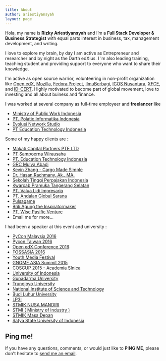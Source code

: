 ```yaml
---
title: About
author: ariestiyansyah
layout: page
---
```


<amp-img width="500" height="500" layout="responsive" src="/images/profile.jpg"></amp-img>

Hola, my name is __Rizky Ariestiyansyah__ and I’m a __Full Stack Developer & Business Strategist__ with equal parts interest in business, tax, management development, and writing.

I love to explore my brain, by day I am active as Entrepreneur and researcher and by night as the Darth edXius. I 'm also leading training, teaching student and providing support to everyone who want to share their knowledge.

I'm active as open source warrior, volunteering in non-profit organization like [Open edX](http://open.edx.org), [Mozilla](https://mozillians.org/en-US/u/ariestiyansyah), [Fedora Project](http://fedoraproject.org), [IlmuBerbagi](http://ilmuberbagi.or.id), [IGOS Nusantara](http://igosnusantara.or.id), [XFCE](http://xfce.org), and [ID-CERT](http://www.cert.or.id). Highly motivated to become part of global movement, love to investing and all about buiness and finance.

<div class="github-card" data-github="ariestiyansyah" data-width="400" data-height="" data-theme="default"></div>
<script src="//cdn.jsdelivr.net/github-cards/latest/widget.js"></script>

I was worked at several company as full-time employeer and __freelancer__ like
 
- [Ministry of Public Work Indonesia](http://litbang.pu.go.id/)
- [PT. Polatic Informatika Indonesia](http://polatic.co.id)
- [Evolusi Network Studio](http://evonestudio.com)
- [PT Education Technology Indonesia](https://indonesiax.co.id)

Some of my happy clients are :

- [Makati Capital Partners PTE LTD](http://makaticapital.com)
- [PT Sampoerna Wirausaha](http://mekar.id)
- [PT. Education Technology Indonesia](http://indonesiax.co.id)
- [GRC Mulya Abadi](#)
- [Kevin Zhang - Cargo Made Simple](http://cargoerp.com)
- [Dr. Hasan Rachmany, Ak., MA.](http://stpi-pajak.ac.id)
- [Sekolah Tinggi Perpajakan Indonesia](http://stpi-pajak.ac.id)
- [Kwarcab Pramuka Tangerang Selatan](http://pramukatangsel.or.id)
- [PT. Valua Lidi Impresario](http://valuatraining.com) 
- [PT. Andalan Global Sarana](http://www.properti1001.com)
- [Pulsagame](http://pulsagame.com)
- [Brili Agung the Inspiratormaker](http://briliagung.com)
- [PT. Wise Pasific Venture](https://www.linkedin.com/company/8995616?goback=.anb_3942786_*2_*1_*1_*1_*1_*1&trk=prof-exp-company-name) 
- Email me for more...

I had been a speaker at this event and university :

- [PyCon Malaysia 2016](http://pycon.my)
- [Pycon Taiwan 2016](http://tw.pycon.org)
- [Open edX Conference 2016](http://2016openedxconference.sched.org/event/5c24f965a8c1e9ab825df7a5b5b509a3#.VvVUVjh0IGA.facebook)
- [FOSSASIA 2016](http://2016.fossasia.org/#speakers)
- [Youth Media Festival](http://youthmediafestival.com/)
- [GNOME ASIA Summit 2015](http://2015.gnome.asia)
- [COSCUP 2015 - Academia SInica](http://coscup.org/2015/zh-tw/program/#/%5B%E6%9C%AC%E8%AD%B0%E7%A8%8B%E8%AC%9B%E8%80%85%E8%87%A8%E6%99%82%E4%B8%8D%E5%85%8B%E5%87%BA%E5%B8%AD%EF%BC%8C%E5%8F%96%E6%B6%88%5D+Web+++Mobile+++Desktop+in+one+using+Firefox+Marketplace)
- [University of Indonesia](http://ui.ac.id)
- [Gunadarma University ](http://gunadarma.ac.id) 
- [Trunojoyo University](http://trunojoyo.ac.id) 
- [National Institute of Science and Technology](http://www.istn.ac.id/) 
- [Budi Luhur University](http://budiluhur.ac.id) 
- [LP3I](http://lp3i.ac.id) 
- [STMIK NUSA MANDIRI](http://nusamandiri.ac.id) 
- [STMI ( Ministry of Industry )](http://stmi.ac.id) 
- [STMIK Masa Depan](http://masadepan.ac.id/) 
- [Satya State University of Indonesia](http://usni.ac.id) 

## Ping me!

If you have any questions, comments, or would just like to __PING ME__, please don't hesitate to  [send me an email](mailto:ariestiyansyah.rizky@gmail.com). 

